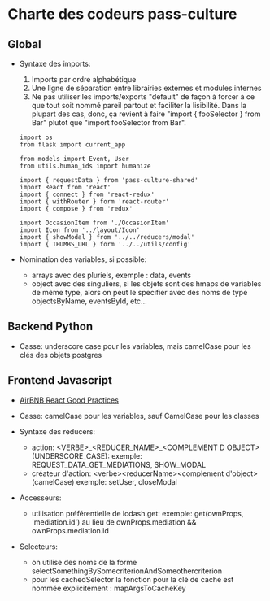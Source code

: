 # Charte des codeurs pass-culture

## Global

  - Syntaxe des imports:

      1. Imports par ordre alphabétique
      2. Une ligne de séparation entre librairies externes et modules internes
      3. Ne pas utiliser les imports/exports "default" de façon à forcer à ce que tout soit nommé pareil partout et faciliter la lisibilité. Dans la plupart des cas, donc, ça revient à faire "import { fooSelector } from Bar" plutot que "import fooSelector from Bar".



      ```
      import os
      from flask import current_app

      from models import Event, User
      from utils.human_ids import humanize
      ```

      ```
      import { requestData } from 'pass-culture-shared'
      import React from 'react'
      import { connect } from 'react-redux'
      import { withRouter } form 'react-router'
      import { compose } from 'redux'

      import OccasionItem from './OccasionItem'
      import Icon from '../layout/Icon'
      import { showModal } from '../../reducers/modal'
      import { THUMBS_URL } form '../../utils/config'
      ```

  - Nomination des variables, si possible:
    * arrays avec des pluriels, exemple : data, events
    * object avec des singuliers, si les objets sont des
      hmaps de variables de même type, alors on peut le specifier
      avec des noms de type objectsByName, eventsById, etc...

## Backend Python

  - Casse: underscore case pour les variables, mais camelCase pour les clés des objets postgres

## Frontend Javascript

  - [AirBNB React Good Practices](https://github.com/airbnb/javascript/tree/master/react#naming)

  - Casse: camelCase pour les variables, sauf CamelCase pour les classes

  - Syntaxe des reducers:
    * action: \<VERBE\>\_\<REDUCER_NAME\>\_\<COMPLEMENT D OBJECT\> (UNDERSCORE_CASE):
      exemple: REQUEST_DATA_GET_MEDIATIONS, SHOW_MODAL
    * créateur d'action: \<verbe>\<reducerName\>\<complement d'object\> (camelCase)
      exemple: setUser, closeModal

  - Accesseurs:
    * utilisation préférentielle de lodash.get:
      exemple: get(ownProps, 'mediation.id') au lieu de ownProps.mediation && ownProps.mediation.id

  - Selecteurs:
    * on utilise des noms de la forme selectSomethingBySomecriterionAndSomeothercriterion
    * pour les cachedSelector la fonction pour la clé de cache est nommée explicitement : mapArgsToCacheKey
